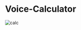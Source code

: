 # Voice-Calculator
![calc](https://user-images.githubusercontent.com/62868878/87343777-04261a80-c56b-11ea-9ffe-6a8e2ac8d8d4.JPG)
